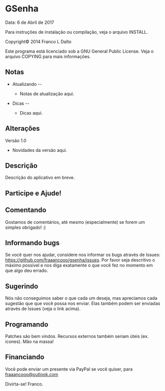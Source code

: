 # GSenha
Data: 6 de Abril de 2017

  Para instruções de instalação ou compilação, veja o arquivo INSTALL.
  
  Copyright© 2014 Franco L Dalto
  
  Este programa está licenciado sob a GNU General Public License. Veja o arquivo COPYING para mais informações.


Notas
-----
  - Atualizando --
    * Notas de atualização aqui.

  - Dicas --
    * Dicas aqui.


Alterações
----------
  Versão 1.0
  - Novidades da versão aqui.


Descrição
---------

  Descrição do aplicativo em breve.


Participe e Ajude!
------------------

  Comentando
  ----------
  Gostamos de comentários, até mesmo (especialmente) se forem um simples obrigado!
  :)

  Informando bugs
  ---------------
  Se você quer nos ajudar, considere nos informar os bugs através de Issues:
  https://github.com/fraaancooo/gsenha/issues.
  Por favor seja descritivo o máximo possível e nos diga exatamente o que você fez
  no momento em que algo deu errado.
  
  Sugerindo
  ---------
  Nós não conseguimos saber o que cada um deseja, mas apreciamos cada sugestão que
  que você possa nos enviar. Elas também podem ser enviadas através de Issues
  (veja o link acima).

  Programando
  -----------
  Patches são bem vindos. Recursos externos também seriam úteis (ex. icones). Mão
  na massa!

  Financiando
  -----------
  Você pode enviar um presente via PayPal se você quiser, para
  fraaancooo@outlook.com

Divirta-se! Franco.
